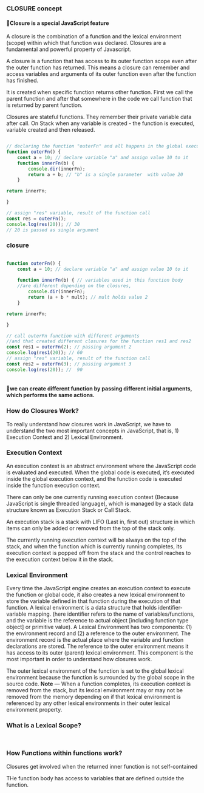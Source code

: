 ### CLOSURE concept

#### 🚀Closure is a special JavaScript feature
A closure is the combination of a function and the lexical environment (scope) within which that function was declared. Closures are a fundamental and powerful property of Javascript. 

A closure is a function that has access to its outer function scope even after the outer function has returned. This means a closure can remember and access variables and arguments of its outer function even after the function has finished.

It is created when specific function returns other function. First we call the parent function and after that somewhere in the code we call function that is returned by parent function. 

Closures are stateful functions. They remember their private variable data after call. 
On Stack when any variable is created - the function is executed, variable created and then released.
```javascript

// declaring the function "outerFn" and all happens in the global execution context 
function outerFn() {
    const a = 10; // declare variable "a" and assign value 10 to it 
    function innerFn(b) {
        console.dir(innerFn);
        return a + b; // "b" is a single parameter  with value 20
    }

return innerFn;

}

// assign "res" variable, result of the function call
const res = outerFn();
console.log(res(20)); // 30
// 20 is passed as single argument

```
### closure

```javascript

function outerFn() {
    const a = 10; // declare variable "a" and assign value 10 to it 
    
    function innerFn(b) { // variables used in this function body 
    //are different depending on the closures,
        console.dir(innerFn);
        return (a + b * mult); // mult holds value 2
    }

return innerFn;

}

// call outerFn function with different arguments 
//and that created different closures for the function res1 and res2 
const res1 = outerFn(2); // passing argument 2
console.log(res1(20)); // 60 
// assign "res" variable, result of the function call
const res2 = outerFn(3); // passing argument 3
console.log(res(20)); //  90



```
#### 🚀we can create different function by passing different initial arguments, which performs the same actions. 

### How do Closures Work?

To really understand how closures work in JavaScript, we have to understand the two most important concepts in JavaScript, that is, 1) Execution Context and 2) Lexical Environment.

### Execution Context


An execution context is an abstract environment where the JavaScript code is evaluated and executed. When the global code is executed, it’s executed inside the global execution context, and the function code is executed inside the function execution context.

There can only be one currently running execution context (Because JavaScript is single threaded language), which is managed by a stack data structure known as Execution Stack or Call Stack.

An execution stack is a stack with LIFO (Last in, first out) structure in which items can only be added or removed from the top of the stack only.

The currently running execution context will be always on the top of the stack, and when the function which is currently running completes, its execution context is popped off from the stack and the control reaches to the execution context below it in the stack.


### Lexical Environment

Every time the JavaScript engine creates an execution context to execute the function or global code, it also creates a new lexical environment to store the variable defined in that function during the execution of that function.
A lexical environment is a data structure that holds identifier-variable mapping. (here identifier refers to the name of variables/functions, and the variable is the reference to actual object [including function type object] or primitive value).
A Lexical Environment has two components: (1) the environment record and (2) a reference to the outer environment.
The environment record is the actual place where the variable and function declarations are stored.
The reference to the outer environment means it has access to its outer (parent) lexical environment. This component is the most important in order to understand how closures work.


The outer lexical environment of the function is set to the global lexical environment because the function is surrounded by the global scope in the source code.
**Note** — When a function completes, its execution context is removed from the stack, but its lexical environment may or may not be removed from the memory depending on if that lexical environment is referenced by any other lexical environments in their outer lexical environment property.
### What is a Lexical Scope?

```javascript



```

### How Functions within functions work?
Closures get involved when the returned inner function is not self-contained

THe function body has access to variables that are defined outside the function.